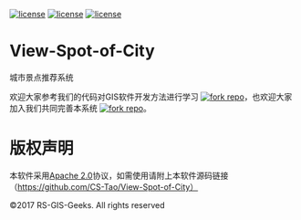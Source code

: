 [![license](https://img.shields.io/badge/license-Apche%202.0-orange.svg)](http://www.apache.org/licenses/LICENSE-2.0.html) [![license](https://img.shields.io/badge/chat-Github%20issues-blue.svg)](https://github.com/RS-GIS-Geeks/View-Spot-of-City/issues) [![license](https://img.shields.io/badge/Maint-yes-red.svg)](https://github.com/RS-GIS-Geeks/View-Spot-of-City)
# View-Spot-of-City
城市景点推荐系统

欢迎大家参考我们的代码对GIS软件开发方法进行学习 [![fork repo](https://img.shields.io/github/stars/badges/shields.svg?style=social&label=Stars)](https://github.com/RS-GIS-Geeks/View-Spot-of-City)，也欢迎大家加入我们共同完善本系统 [![fork repo](https://img.shields.io/github/forks/badges/shields.svg?style=social&label=Fork)](https://github.com/RS-GIS-Geeks/View-Spot-of-City)。
# 版权声明
本软件采用[Apache 2.0](http://www.apache.org/licenses/LICENSE-2.0.html)协议，如需使用请附上本软件源码链接（https://github.com/CS-Tao/View-Spot-of-City）<br>

©2017 RS-GIS-Geeks. All rights reserved
